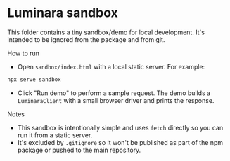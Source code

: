 Luminara sandbox
================

This folder contains a tiny sandbox/demo for local development. It's intended to be ignored from the package and from git.

How to run

- Open `sandbox/index.html` with a local static server. For example:

```powershell
npx serve sandbox
```

- Click "Run demo" to perform a sample request. The demo builds a `LuminaraClient` with a small browser driver and prints the response.

Notes
- This sandbox is intentionally simple and uses `fetch` directly so you can run it from a static server.
- It's excluded by `.gitignore` so it won't be published as part of the npm package or pushed to the main repository.
